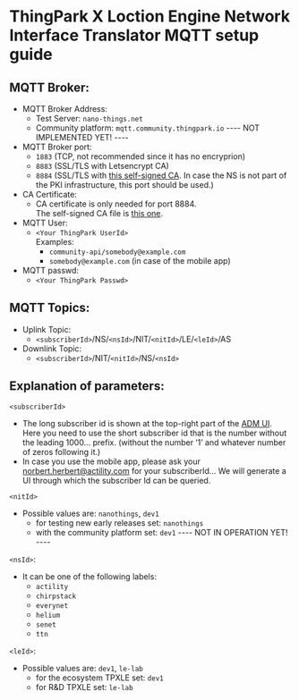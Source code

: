 # ThingPark X Loction Engine Network Interface Translator MQTT setup guide

## MQTT Broker:

- MQTT Broker Address:
  - Test Server: `nano-things.net`
  - Community platform: `mqtt.community.thingpark.io` ---- NOT IMPLEMENTED YET! ----
- MQTT Broker port:
  - `1883` (TCP, not recommended since it has no encryprion)
  - `8883` (SSL/TLS with Letsencrypt CA)
  - `8884` (SSL/TLS with [this self-signed CA](https://nano-things.net/ca.crt). In case the NS is not part of the PKI infrastructure, this port should be used.)
- CA Certificate:
  - CA certificate is only needed for port 8884.  
    The self-signed CA file is [this one](https://nano-things.net/ca.crt).
- MQTT User:
  - `<Your ThingPark UserId>`  
    Examples:
    - `community-api/somebody@example.com`
    - `somebody@example.com` (in case of the mobile app)
- MQTT passwd:
  - `<Your ThingPark Passwd>`

## MQTT Topics:

- Uplink Topic:
  - `<subscriberId>`/NS/`<nsId>`/NIT/`<nitId>`/LE/`<leId>`/AS
- Downlink Topic:
  - `<subscriberId>`/NIT/`<nitId>`/NS/`<nsId>`

## Explanation of parameters:

`<subscriberId>`

- The long subscriber id is shown at the top-right part of the [ADM UI](https://dev1.thingpark.com/thingpark/abeewayDeviceAnalyzer/index.php?dxprofile=community). Here you need to use the short subscriber id that is the number without the leading 1000… prefix. (without the number ‘1’ and whatever number of zeros following it.)
- In case you use the mobile app, please ask your norbert.herbert@actility.com for your subscriberId…
  We will generate a UI through which the subscriber Id can be queried.

`<nitId>`

- Possible values are: `nanothings`, `dev1`
  - for testing new early releases set: `nanothings`
  - with the community platform set: `dev1` ---- NOT IN OPERATION YET! ----

`<nsId>`:

- It can be one of the following labels:
  - `actility`
  - `chirpstack`
  - `everynet`
  - `helium`
  - `senet`
  - `ttn`

`<leId>`:

- Possible values are: `dev1`, `le-lab`
  - for the ecosystem TPXLE set: `dev1`
  - for R&D TPXLE set: `le-lab`
